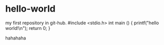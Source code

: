 # hello-world
my first repository in git-hub.
#include <stdio.h>
int main ()
{
  printf("hello world!\n");
  return 0;
}

hahahaha
